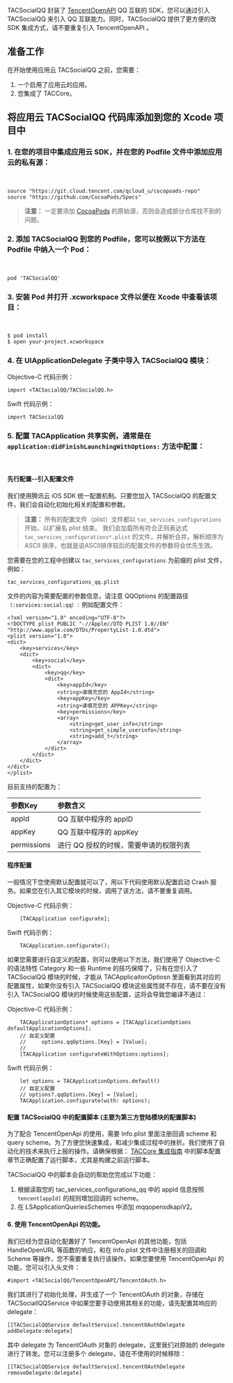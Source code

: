 TACSocialQQ 封装了 [TencentOpenAPI](wiki.connect.qq.com/ios_sdk环境搭建) QQ 互联的 SDK，您可以通过引入 TACSocialQQ 来引入 QQ 互联能力。同时，TACSocialQQ 提供了更方便的改 SDK 集成方式，请不要重复引入 TencentOpenAPI 。

## 准备工作

在开始使用应用云 TACSocialQQ 之前，您需要：

1. 一个启用了应用云的应用。
2. 您集成了 TACCore。

## 将应用云 TACSocialQQ 代码库添加到您的 Xcode 项目中


### 1. 在您的项目中集成应用云 SDK，并在您的 Podfile 文件中添加应用云的私有源：
 
~~~
source "https://git.cloud.tencent.com/qcloud_u/cocopoads-repo"
source "https://github.com/CocoaPods/Specs"
~~~

> **注意：**
一定要添加 [CocoaPods](https://github.com/CocoaPods/Specs) 的原始源，否则会造成部分仓库找不到的问题。

### 2. 添加 TACSocialQQ 到您的 Podfile，您可以按照以下方法在 Podfile 中纳入一个 Pod：
 
~~~
pod 'TACSocialQQ'
~~~

### 3. 安装 Pod 并打开 .xcworkspace 文件以便在 Xcode 中查看该项目：
 
~~~
$ pod install
$ open your-project.xcworkspace
~~~

### 4. 在 UIApplicationDelegate 子类中导入 TACSocialQQ 模块：
Objective-C 代码示例：
~~~
import <TACSocialQQ/TACSocialQQ.h>
~~~
Swift 代码示例：
~~~
import TACSocialQQ
~~~


### 5. 配置 TACApplication 共享实例，通常是在 `application:didFinishLaunchingWithOptions:` 方法中配置：
 

#### 先行配置--引入配置文件

我们使用腾讯云 iOS SDK 统一配置机制。只要您加入 TACSocialQQ 的配置文件，我们会自动化初始化相关的配置和参数。

>**注意：**
> 所有的配置文件（plist）文件都以 `tac_services_configurations` 开始，以扩展名 plist 结束。 我们会加载所有符合正则表达式 `tac_services_configurations*.plist` 的文件，并解析合并。解析顺序为 ASCII 排序，也就是说ASCII排序较后的配置文件的参数将会优先生效。

您需要在您的工程中创建以 `tac_services_configurations` 为前缀的 plist 文件，例如：

~~~
tac_services_configurations_qq.plist
~~~

文件的内容为需要配置的参数信息，请注意 QQOptions 的配置路径 `（:services:social:qq）:` 例如配置文件：
 
~~~
<?xml version="1.0" encoding="UTF-8"?>
<!DOCTYPE plist PUBLIC "-//Apple//DTD PLIST 1.0//EN" "http://www.apple.com/DTDs/PropertyList-1.0.dtd">
<plist version="1.0">
<dict>
	<key>services</key>
	<dict>
		<key>social</key>
		<dict>
			<key>qq</key>
			<dict>
				<key>appId</key>
				<string>请填充您的 AppId</string>
				<key>appKey</key>
				<string>请填充您的 APPKey</string>
				<key>permissions</key>
				<array>
					<string>get_user_info</string>
					<string>get_simple_userinfo</string>
					<string>add_t</string>
				</array>
			</dict>
		</dict>
	</dict>
</dict>
</plist>

~~~

目前支持的配置为：

| 参数Key     | 参数含义                               |  |
|:------------|:---------------------------------------|:-|
| appId       | QQ 互联中程序的 appID                  |  |
| appKey      | QQ 互联中程序的 appKey                 |  |
| permissions | 进行 QQ 授权的时候，需要申请的权限列表 |  |



#### 程序配置

一般情况下您使用默认配置就可以了，用以下代码使用默认配置启动 Crash 服务。如果您在引入其它模块的时候，调用了该方法，请不要重复调用。

Objective-C 代码示例：
~~~
    [TACApplication configurate];
~~~
Swift 代码示例：
~~~
	TACApplication.configurate();
~~~

如果您需要进行自定义的配置，则可以使用以下方法，我们使用了 Objective-C 的语法特性 Category 和一些 Runtime 的技巧保障了，只有在您引入了 TACSocialQQ 模块的时候，才能从 TACApplicaitonOptiosn 里面看到其对应的配置属性，如果你没有引入 TACSocialQQ 模块这些属性就不存在，请不要在没有引入 TACSocialQQ 模块的时候使用这些配置，这将会导致您编译不通过：

Objective-C 代码示例：
~~~
    TACApplicationOptions* options = [TACApplicationOptions defaultApplicationOptions];
	// 自定义配置
	//     options.qqOptions.[Key] = [Value];
    //
    [TACApplication configurateWithOptions:options];
~~~

Swift 代码示例：
~~~
	let options = TACApplicationOptions.default()
	// 自定义配置
	// options?.qqOptions.[Key] = [Value];
	TACApplication.configurate(with: options);
~~~

#### 配置 TACSocialQQ 中的配置脚本 (主要为第三方登陆模块的配置脚本)


为了配合 TencentOpenApi 的使用，需要 Info.plist 里面注册回调 scheme 和 query scheme。为了方便您快速集成，和减少集成过程中的挫折。我们使用了自动化的技术来执行上报的操作。请确保根据： [TACCore 集成指南]() 中的脚本配置章节正确配置了运行脚本，尤其是构建之前运行脚本。


TACSocialQQ 中的脚本会自动的帮助您完成以下功能：
1. 根据读取您的 tac_services_configurations_qq 中的 appId 信息按照 `tencent[appId]` 的规则增加回调的 scheme。
2. 在 LSApplicationQueriesSchemes 中添加 mqqopensdkapiV2。
 

#### 6. 使用 TencentOpenApi 的功能。

我们已经为您自动化配置好了 TencentOpenApi 的其他功能，包括 HandleOpenURL 等函数的响应，和在 Info.plist 文件中注册相关的回调和 Scheme 等操作，您不需要重复执行该操作。如果您要使用 TencentOpenApi 的功能，您可以引入头文件：

~~~
#import <TACSocialQQ/TencentOpenAPI/TencentOAuth.h>
~~~

我们其进行了初始化处理，并生成了一个 TencentOAuth  的对象，存储在 TACSociallQQService 中如果您要手动使用其相关的功能，请先配置其响应的 delegate：

~~~
[[TACSocialQQService defaultService].tencentOAuthDelegate addDelegate:delegate]
~~~

其中 delegate 为 TencentOAuth 对象的 delegate，这里我们对原始的 delegate 进行了转发。您可以注册多个 delegate，请在不使用的时候移除：

~~~
[[TACSocialQQService defaultService].tencentOAuthDelegate removeDelegate:delegate]
~~~
